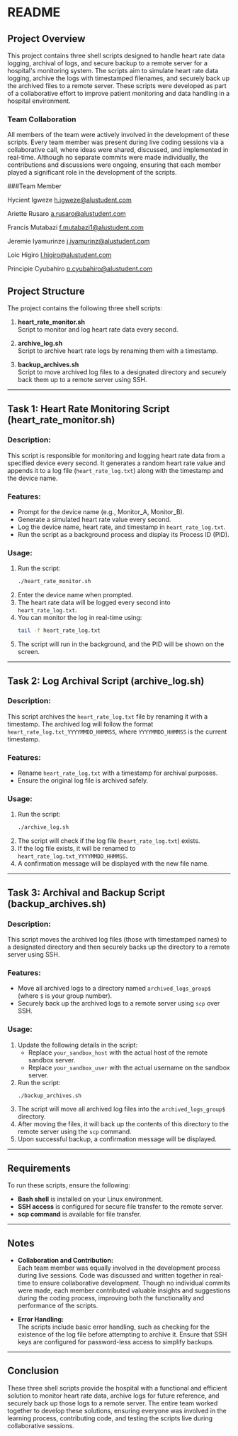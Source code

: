 # README

## Project Overview

This project contains three shell scripts designed to handle heart rate data logging, archival of logs, and secure backup to a remote server for a hospital's monitoring system. The scripts aim to simulate heart rate data logging, archive the logs with timestamped filenames, and securely back up the archived files to a remote server. These scripts were developed as part of a collaborative effort to improve patient monitoring and data handling in a hospital environment.

### Team Collaboration
All members of the team were actively involved in the development of these scripts. Every team member was present during live coding sessions via a collaborative call, where ideas were shared, discussed, and implemented in real-time. Although no separate commits were made individually, the contributions and discussions were ongoing, ensuring that each member played a significant role in the development of the scripts.

###Team Member

Hycient Igweze
h.igweze@alustudent.com

Ariette Rusaro
a.rusaro@alustudent.com

Francis Mutabazi
f.mutabazi1@alustudent.com

Jeremie Iyamurinze
j.iyamurinz@alustudent.com

Loic Higiro
l.higiro@alustudent.com

Principie Cyubahiro
p.cyubahiro@alustudent.com

## Project Structure

The project contains the following three shell scripts:

1. **heart_rate_monitor.sh**  
   Script to monitor and log heart rate data every second.
   
2. **archive_log.sh**  
   Script to archive heart rate logs by renaming them with a timestamp.
   
3. **backup_archives.sh**  
   Script to move archived log files to a designated directory and securely back them up to a remote server using SSH.

---

## Task 1: Heart Rate Monitoring Script (heart_rate_monitor.sh)

### Description:
This script is responsible for monitoring and logging heart rate data from a specified device every second. It generates a random heart rate value and appends it to a log file (`heart_rate_log.txt`) along with the timestamp and the device name.

### Features:
- Prompt for the device name (e.g., Monitor_A, Monitor_B).
- Generate a simulated heart rate value every second.
- Log the device name, heart rate, and timestamp in `heart_rate_log.txt`.
- Run the script as a background process and display its Process ID (PID).

### Usage:
1. Run the script:  
   ```bash
   ./heart_rate_monitor.sh
   ```
2. Enter the device name when prompted.
3. The heart rate data will be logged every second into `heart_rate_log.txt`.
4. You can monitor the log in real-time using:  
   ```bash
   tail -f heart_rate_log.txt
   ```
5. The script will run in the background, and the PID will be shown on the screen.

---

## Task 2: Log Archival Script (archive_log.sh)

### Description:
This script archives the `heart_rate_log.txt` file by renaming it with a timestamp. The archived log will follow the format `heart_rate_log.txt_YYYYMMDD_HHMMSS`, where `YYYYMMDD_HHMMSS` is the current timestamp.

### Features:
- Rename `heart_rate_log.txt` with a timestamp for archival purposes.
- Ensure the original log file is archived safely.

### Usage:
1. Run the script:  
   ```bash
   ./archive_log.sh
   ```
2. The script will check if the log file (`heart_rate_log.txt`) exists.
3. If the log file exists, it will be renamed to `heart_rate_log.txt_YYYYMMDD_HHMMSS`.
4. A confirmation message will be displayed with the new file name.

---

## Task 3: Archival and Backup Script (backup_archives.sh)

### Description:
This script moves the archived log files (those with timestamped names) to a designated directory and then securely backs up the directory to a remote server using SSH.

### Features:
- Move all archived logs to a directory named `archived_logs_group$` (where `$` is your group number).
- Securely back up the archived logs to a remote server using `scp` over SSH.

### Usage:
1. Update the following details in the script:
   - Replace `your_sandbox_host` with the actual host of the remote sandbox server.
   - Replace `your_sandbox_user` with the actual username on the sandbox server.
2. Run the script:  
   ```bash
   ./backup_archives.sh
   ```
3. The script will move all archived log files into the `archived_logs_group$` directory.
4. After moving the files, it will back up the contents of this directory to the remote server using the `scp` command.
5. Upon successful backup, a confirmation message will be displayed.

---

## Requirements

To run these scripts, ensure the following:

- **Bash shell** is installed on your Linux environment.
- **SSH access** is configured for secure file transfer to the remote server.
- **scp command** is available for file transfer.

---

## Notes

- **Collaboration and Contribution:**  
  Each team member was equally involved in the development process during live sessions. Code was discussed and written together in real-time to ensure collaborative development. Though no individual commits were made, each member contributed valuable insights and suggestions during the coding process, improving both the functionality and performance of the scripts.

- **Error Handling:**  
  The scripts include basic error handling, such as checking for the existence of the log file before attempting to archive it. Ensure that SSH keys are configured for password-less access to simplify backups.

---

## Conclusion

These three shell scripts provide the hospital with a functional and efficient solution to monitor heart rate data, archive logs for future reference, and securely back up those logs to a remote server. The entire team worked together to develop these solutions, ensuring everyone was involved in the learning process, contributing code, and testing the scripts live during collaborative sessions.

